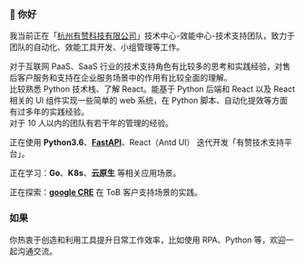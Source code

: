 ### 👋 你好
我当前正在「[杭州有赞科技有限公司](https://www.youzan.com/)」技术中心-效能中心-技术支持团队，致力于团队的自动化、效能工具开发、小组管理等工作。
    
    
对于互联网 PaaS、SaaS 行业的技术支持角色有比较多的思考和实践经验，对售后客户服务和支持在企业服务场景中的作用有比较全面的理解。   
比较熟悉 Python 技术栈、了解 React。能基于 Python 后端和 React 以及 React 相关的 UI 组件实现一些简单的 web 系统，在 Python 脚本、自动化提效等方面有过多年的实践经验。    
对于 10 人以内的团队有若干年的管理的经验。    
    
正在使用 **Python3.6**、[**FastAPI**](https://fastapi.tiangolo.com/)、React（Antd UI） 迭代开发「有赞技术支持平台」。  
    
正在学习：**Go**、**K8s**、**云原生** 等相关应用场景。    
    
正在探索：[**google CRE**](https://cloud.google.com/blog/products/devops-sre/introducing-a-new-era-of-customer-support-google-customer-reliability-engineering) 在 ToB 客户支持场景的实践。    
    
### 如果
你热衷于创造和利用工具提升日常工作效率，比如使用 RPA、Python 等，欢迎一起沟通交流。
